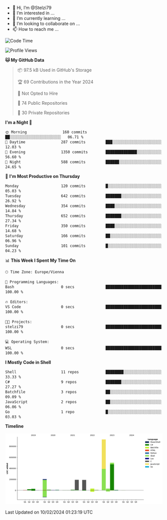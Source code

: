 - 👋 Hi, I’m @Stelzi79
- 👀 I’m interested in ...
- 🌱 I’m currently learning ...
- 💞️ I’m looking to collaborate on ...
- 📫 How to reach me ...

<!--START_SECTION:waka-->
![Code Time](http://img.shields.io/badge/Code%20Time-940%20hrs%2028%20mins-blue)

![Profile Views](http://img.shields.io/badge/Profile%20Views-0-blue)

**🐱 My GitHub Data** 

> 📦 97.5 kB Used in GitHub's Storage 
 > 
> 🏆 69 Contributions in the Year 2024
 > 
> 🚫 Not Opted to Hire
 > 
> 📜 74 Public Repositories 
 > 
> 🔑 30 Private Repositories 
 > 
**I'm a Night 🦉** 

```text
🌞 Morning                160 commits         ██░░░░░░░░░░░░░░░░░░░░░░░   06.71 % 
🌆 Daytime                287 commits         ███░░░░░░░░░░░░░░░░░░░░░░   12.03 % 
🌃 Evening                1350 commits        ██████████████░░░░░░░░░░░   56.60 % 
🌙 Night                  588 commits         ██████░░░░░░░░░░░░░░░░░░░   24.65 % 
```
📅 **I'm Most Productive on Thursday** 

```text
Monday                   120 commits         █░░░░░░░░░░░░░░░░░░░░░░░░   05.03 % 
Tuesday                  642 commits         ███████░░░░░░░░░░░░░░░░░░   26.92 % 
Wednesday                354 commits         ████░░░░░░░░░░░░░░░░░░░░░   14.84 % 
Thursday                 652 commits         ███████░░░░░░░░░░░░░░░░░░   27.34 % 
Friday                   350 commits         ████░░░░░░░░░░░░░░░░░░░░░   14.68 % 
Saturday                 166 commits         ██░░░░░░░░░░░░░░░░░░░░░░░   06.96 % 
Sunday                   101 commits         █░░░░░░░░░░░░░░░░░░░░░░░░   04.23 % 
```


📊 **This Week I Spent My Time On** 

```text
🕑︎ Time Zone: Europe/Vienna

💬 Programming Languages: 
Bash                     0 secs              █████████████████████████   100.00 % 

🔥 Editors: 
VS Code                  0 secs              █████████████████████████   100.00 % 

🐱‍💻 Projects: 
stelzi79                 0 secs              █████████████████████████   100.00 % 

💻 Operating System: 
WSL                      0 secs              █████████████████████████   100.00 % 
```

**I Mostly Code in Shell** 

```text
Shell                    11 repos            ████████░░░░░░░░░░░░░░░░░   33.33 % 
C#                       9 repos             ███████░░░░░░░░░░░░░░░░░░   27.27 % 
Batchfile                3 repos             ██░░░░░░░░░░░░░░░░░░░░░░░   09.09 % 
JavaScript               2 repos             ██░░░░░░░░░░░░░░░░░░░░░░░   06.06 % 
Go                       1 repo              █░░░░░░░░░░░░░░░░░░░░░░░░   03.03 % 
```



**Timeline**

![Lines of Code chart](https://raw.githubusercontent.com/Stelzi79/Stelzi79/main/assets/bar_graph.png)


 Last Updated on 10/02/2024 01:23:19 UTC
<!--END_SECTION:waka-->

<!---
Stelzi79/Stelzi79 is a ✨ special ✨ repository because its `README.md` (this file) appears on your GitHub profile.
You can click the Preview link to take a look at your changes.
--->
